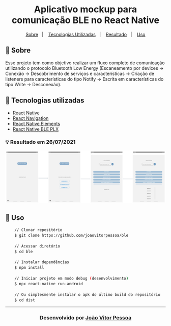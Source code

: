 <h1 align="center">
   Aplicativo mockup para comunicação BLE no React Native
</h1>
<p align="center">
  <a href="#-sobre">Sobre</a>&nbsp;&nbsp;&nbsp;|&nbsp;&nbsp;&nbsp;
  <a href="#-tecnologias-utilizadas">Tecnologias Utilizadas</a>&nbsp;&nbsp;&nbsp;|&nbsp;&nbsp;&nbsp;
  <a href="#-resultado-em-19072021">Resultado</a>&nbsp;&nbsp;&nbsp;|&nbsp;&nbsp;&nbsp;
  <a href="#-uso">Uso</a>
</p>

## 🔖 Sobre

Esse projeto tem como objetivo realizar um fluxo completo de comunicação utilizando o protocolo Bluetooth Low Energy (Escaneamento por devices -> Conexão -> Descobrimento de serviços e características -> Criação de listeners para características do tipo Notify -> Escrita em características do tipo Write -> Desconexão).

## 🚀 Tecnologias utilizadas

- [React Native](https://reactnative.dev/)
- [React Navigation](https://reactnavigation.org/)
- [React Native Elements](https://reactnativeelements.com/)
- [React Native BLE PLX](https://github.com/dotintent/react-native-ble-plx)

### 💡 Resultado em 26/07/2021

![""](/docs/ble-app-screens.png)

## 🏃 Uso

```bash
    // Clonar repositório
    $ git clone https://github.com/joaovitorpessoa/ble

    // Acessar diretório
    $ cd ble

    // Instalar dependências
    $ npm install

    // Iniciar projeto em modo debug (desenvolvimento)
    $ npx react-native run-android
    
    // Ou simplesmente instalar o apk do último build do repositório
    $ cd dist
```

---

<h3 align="center">Desenvolvido por <a href="https://www.linkedin.com/in/jo%C3%A3o-vitor-pessoa-5017561b9">João Vitor Pessoa</h3>
